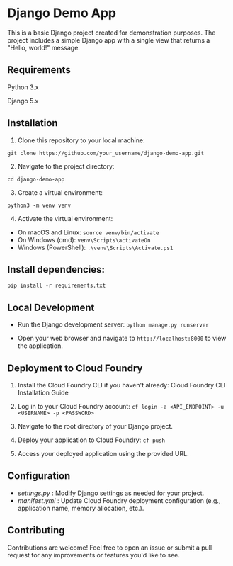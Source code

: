 # Django Demo App
This is a basic Django project created for demonstration purposes. The project includes a simple Django app with a single view that returns a "Hello, world!" message.

## Requirements
Python 3.x

Django 5.x

## Installation
1. Clone this repository to your local machine:
   
```git clone https://github.com/your_username/django-demo-app.git```

2. Navigate to the project directory:
   
```cd django-demo-app```

3. Create a virtual environment:

```python3 -m venv venv```

4. Activate the virtual environment:
  * On macOS and Linux:
    ```source venv/bin/activate```
  * On Windows (cmd):
    ```venv\Scripts\activateOn``` 
  * Windows (PowerShell):
    ```.\venv\Scripts\Activate.ps1```

## Install dependencies:

```pip install -r requirements.txt```

## Local Development 
* Run the Django development server:
```python manage.py runserver```

* Open your web browser and navigate to ```http://localhost:8000``` to view the application.

## Deployment to Cloud Foundry
1. Install the Cloud Foundry CLI if you haven't already: Cloud Foundry CLI Installation Guide
2. Log in to your Cloud Foundry account: 
```cf login -a <API_ENDPOINT> -u <USERNAME> -p <PASSWORD>```

4. Navigate to the root directory of your Django project.
5. Deploy your application to Cloud Foundry:
```cf push```

6. Access your deployed application using the provided URL.

## Configuration
* *settings.py* : Modify Django settings as needed for your project.
* *manifest.yml* : Update Cloud Foundry deployment configuration (e.g., application name, memory allocation, etc.).

## Contributing 
Contributions are welcome! Feel free to open an issue or submit a pull request for any improvements or features you'd like to see.
